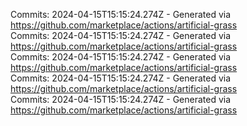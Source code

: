 Commits: 2024-04-15T15:15:24.274Z - Generated via https://github.com/marketplace/actions/artificial-grass
<br>
Commits: 2024-04-15T15:15:24.274Z - Generated via https://github.com/marketplace/actions/artificial-grass
<br>
Commits: 2024-04-15T15:15:24.274Z - Generated via https://github.com/marketplace/actions/artificial-grass
<br>
Commits: 2024-04-15T15:15:24.274Z - Generated via https://github.com/marketplace/actions/artificial-grass
<br>
Commits: 2024-04-15T15:15:24.274Z - Generated via https://github.com/marketplace/actions/artificial-grass
<br>
